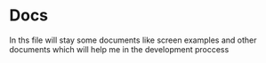 # Docs
In ths file will stay some documents like screen examples and other documents which will help me in the development proccess